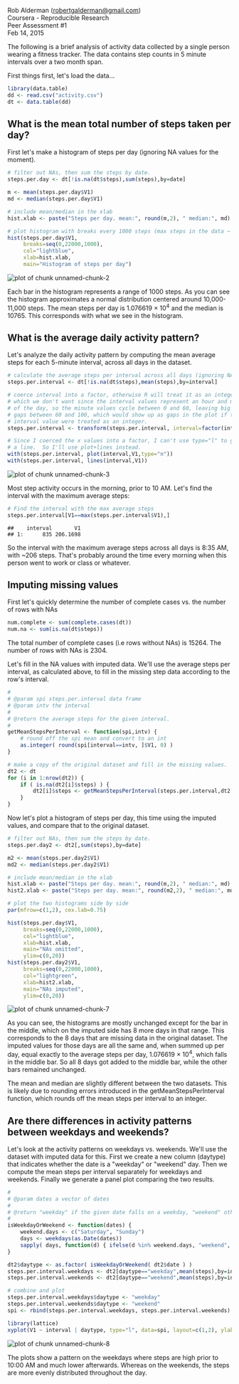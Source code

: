 Rob Alderman (robertgalderman@gmail.com)  
Coursera - Reproducible Research  
Peer Assessment #1  
Feb 14, 2015  


The following is a brief analysis of activity data collected by a single person
wearing a fitness tracker.  The data contains step counts in 5 minute intervals
over a two month span.

First things first, let's load the data...



```r
library(data.table)
dd <- read.csv("activity.csv")
dt <- data.table(dd)
```


## What is the mean total number of steps taken per day?


First let's make a histogram of steps per day (ignoring NA values for the moment).



```r
# filter out NAs, then sum the steps by date. 
steps.per.day <- dt[!is.na(dt$steps),sum(steps),by=date]

m <- mean(steps.per.day$V1)
md <- median(steps.per.day$V1)

# include mean/median in the xlab
hist.xlab <- paste("Steps per day. mean:", round(m,2), " median:", md)

# plot histogram with breaks every 1000 steps (max steps in the data ~ 21000)
hist(steps.per.day$V1, 
     breaks=seq(0,22000,1000), 
     col="lightblue", 
     xlab=hist.xlab, 
     main="Histogram of steps per day")
```

![plot of chunk unnamed-chunk-2](figure/unnamed-chunk-2-1.png) 


Each bar in the histogram represents a range of 1000 steps.  As you can see 
the histogram approximates a normal distribution centered around 10,000-11,000 steps. 
The mean steps per day is 1.076619 &times; 10<sup>4</sup> and the median is 10765.
This corresponds with what we see in the histogram.


## What is the average daily activity pattern?


Let's analyze the daily activity pattern by computing the mean average steps
for each 5-minute interval, across all days in the dataset.


```r
# calculate the average steps per interval across all days (ignoring NAs)
steps.per.interval <- dt[!is.na(dt$steps),mean(steps),by=interval]

# coerce interval into a factor, otherwise R will treat it as an integer,
# which we don't want since the interval values represent an hour and minute
# of the day, so the minute values cycle between 0 and 60, leaving big
# gaps between 60 and 100, which would show up as gaps in the plot if the
# interval value were treated as an integer.
steps.per.interval <- transform(steps.per.interval, interval=factor(interval))

# Since I coerced the x values into a factor, I can't use type="l" to generate
# a line.  So I'll use plot+lines instead.
with(steps.per.interval, plot(interval,V1,type="n"))
with(steps.per.interval, lines(interval,V1))
```

![plot of chunk unnamed-chunk-3](figure/unnamed-chunk-3-1.png) 

Most step activity occurs in the morning, prior to 10 AM. Let's find the interval
with the maximum average steps:



```r
# Find the interval with the max average steps
steps.per.interval[V1==max(steps.per.interval$V1),]
```

```
##    interval       V1
## 1:      835 206.1698
```


So the interval with the maximum average steps across all days is 8:35 AM,
with ~206 steps.  That's probably around the time every morning 
when this person went to work or class or whatever.


## Imputing missing values


First let's quickly determine the number of complete cases vs. the number of rows with NAs



```r
num.complete <- sum(complete.cases(dt))
num.na <- sum(is.na(dt$steps))
```


The total number of complete cases (i.e rows without NAs) is 15264.
The number of rows with NAs is 2304. 

Let's fill in the NA values with imputed data.  We'll use the average steps per interval,
as calculated above, to fill in the missing step data according to the row's interval.



```r
#
# @param spi steps.per.interval data frame
# @param intv the interval
#
# @return the average steps for the given interval.
# 
getMeanStepsPerInterval <- function(spi,intv) {
    # round off the spi mean and convert to an int
    as.integer( round(spi[interval==intv, ]$V1, 0) )
}

# make a copy of the original dataset and fill in the missing values.
dt2 <- dt
for (i in 1:nrow(dt2)) {
    if ( is.na(dt2[i]$steps) ) {
        dt2[i]$steps <- getMeanStepsPerInterval(steps.per.interval,dt2[i]$interval)
    }
}
```


Now let's plot a histogram of steps per day, this time using the imputed values, and compare
that to the original dataset.



```r
# filter out NAs, then sum the steps by date. 
steps.per.day2 <- dt2[,sum(steps),by=date]

m2 <- mean(steps.per.day2$V1)
md2 <- median(steps.per.day2$V1)

# include mean/median in the xlab
hist.xlab <- paste("Steps per day. mean:", round(m,2), " median:", md)
hist2.xlab <- paste("Steps per day. mean:", round(m2,2), " median:", md2)

# plot the two histograms side by side
par(mfrow=c(1,2), cex.lab=0.75)

hist(steps.per.day$V1, 
     breaks=seq(0,22000,1000), 
     col="lightblue", 
     xlab=hist.xlab, 
     main="NAs omitted", 
     ylim=c(0,20))
hist(steps.per.day2$V1, 
     breaks=seq(0,22000,1000), 
     col="lightgreen", 
     xlab=hist2.xlab, 
     main="NAs imputed", 
     ylim=c(0,20))
```

![plot of chunk unnamed-chunk-7](figure/unnamed-chunk-7-1.png) 


As you can see, the histograms are mostly unchanged except for the bar in the middle, which on the imputed
side has 8 more days in that range.  This corresponds to the 8 days that are missing data in the original
dataset.  The imputed values for those days are all the same and, when summed up per day, equal exactly
to the average steps per day, 1.076619 &times; 10<sup>4</sup>, which falls in the middle bar.  So all 8 days got added to the middle
bar, while the other bars remained unchanged.

The mean and median are slightly different between the two datasets.  This is likely due to rounding errors introduced
in the getMeanStepsPerInterval function, which rounds off the mean steps per interval to an integer.


## Are there differences in activity patterns between weekdays and weekends?


Let's look at the activity patterns on weekdays vs. weekends.  We'll use the dataset
with imputed data for this.  First we create a new column (daytype) that indicates whether the
date is a "weekday" or "weekend" day.  Then we compute the mean steps per interval separately
for weekdays and weekends.  Finally we generate a panel plot comparing the two results.



```r
#
# @param dates a vector of dates
#
# @return "weekday" if the given date falls on a weekday, "weekend" otherwise.
#
isWeekdayOrWeekend <- function(dates) {
    weekend.days <- c("Saturday", "Sunday")
    days <- weekdays(as.Date(dates))
    sapply( days, function(d) { ifelse(d %in% weekend.days, "weekend", "weekday") }, USE.NAMES=F )
}

dt2$daytype <- as.factor( isWeekdayOrWeekend( dt2$date ) )
steps.per.interval.weekdays <- dt2[daytype=="weekday",mean(steps),by=interval]
steps.per.interval.weekends <- dt2[daytype=="weekend",mean(steps),by=interval]

# combine and plot
steps.per.interval.weekdays$daytype <- "weekday"
steps.per.interval.weekends$daytype <- "weekend"
spi <- rbind(steps.per.interval.weekdays, steps.per.interval.weekends)

library(lattice)
xyplot(V1 ~ interval | daytype, type="l", data=spi, layout=c(1,2), ylab="Mean Number of Steps")
```

![plot of chunk unnamed-chunk-8](figure/unnamed-chunk-8-1.png) 


The plots show a pattern on the weekdays where steps are high prior to 10:00 AM
and much lower afterwards.  Whereas on the weekends, the steps are more evenly
distributed throughout the day.  


